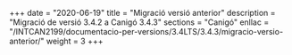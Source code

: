 +++
date        = "2020-06-19"
title       = "Migració versió anterior"
description = "Migració de versió 3.4.2 a Canigó 3.4.3"
sections    = "Canigó"
enllac		= "/INTCAN2199/documentacio-per-versions/3.4LTS/3.4.3/migracio-versio-anterior/"
weight		= 3
+++
